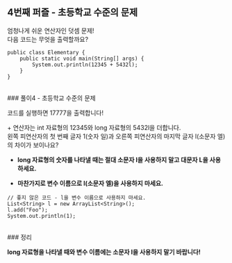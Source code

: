 
## 4번째 퍼즐 - 초등학교 수준의 문제

엄청나게 쉬운 연산자인 덧셈 문제!<br/>
다음 코드는 무엇을 출력할까요?

```
public class Elementary {
	public static void main(String[] args) {
		System.out.println(12345 + 5432l);
	}
}
```

<br/>
### 풀이4 - 초등학교 수준의 문제

코드를 실행하면 17777을 출력합니다!

\+ 연산자는 int 자료형의 12345와 long 자료형의 5432l을 더합니다.<br/>
왼쪽 피연산자의 첫 번째 글자 1(숫자 일)과 오른쪽 피연산자의 마지막 글자 l(소문자 엘)의 차이가 보이나요?

* **long 자료형의 숫자를 나타낼 때는 절대 소문자 l을 사용하지 말고 대문자 L을 사용하세요.**

* **마찬가지로 변수 이름으로 l(소문자 엘)을 사용하지 마세요.**

```
// 좋지 않은 코드 - l을 변수 이름으로 사용하지 마세요.
List<String> l = new ArrayList<String>();
l.add("Foo");
System.out.println(1);
```

<br/>
### 정리

**long 자료형을 나타낼 때와 변수 이름에는 소문자 l을 사용하지 말기 바랍니다!**

